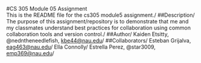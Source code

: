 #CS 305 Module 05 Assignment<br>
This is the README file for the cs305 module5 assignment./
##Description/
The purpose of this assignment/repository is to demonstrate that me and my classmates understand best practices for collaboration using common collaboration tools and version control./
##Author/
Kaiden Etsitty, @nedntheneedlefish, kbe44@nau.edu/
##Collaborators/
Esteban Grijalva, eag463@nau.edu/
Ella Connolly/
Estrella Perez, @star3009,  emp369@nau.edu/

